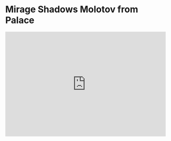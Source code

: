 # Mirage Shadows Molotov from Palace
<div style='position:relative; padding-bottom:calc(56.25% + 44px)'><iframe src='https://gfycat.com/ifr/SkeletalPettyErmine' frameborder='0' scrolling='no' width='100%' height='100%' style='position:absolute;top:0;left:0;' allowfullscreen></iframe></div>